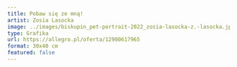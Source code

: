 ```yaml
---
title: Pobaw się ze mną!
artist: Zosia Lasocka
image: ../images/biskupin_pet-portrait-2022_zosia-lasocka-z.-lasocka.jpg
type: Grafika
url: https://allegro.pl/oferta/12900617965
format: 30x40 cm
featured: false
---
```


